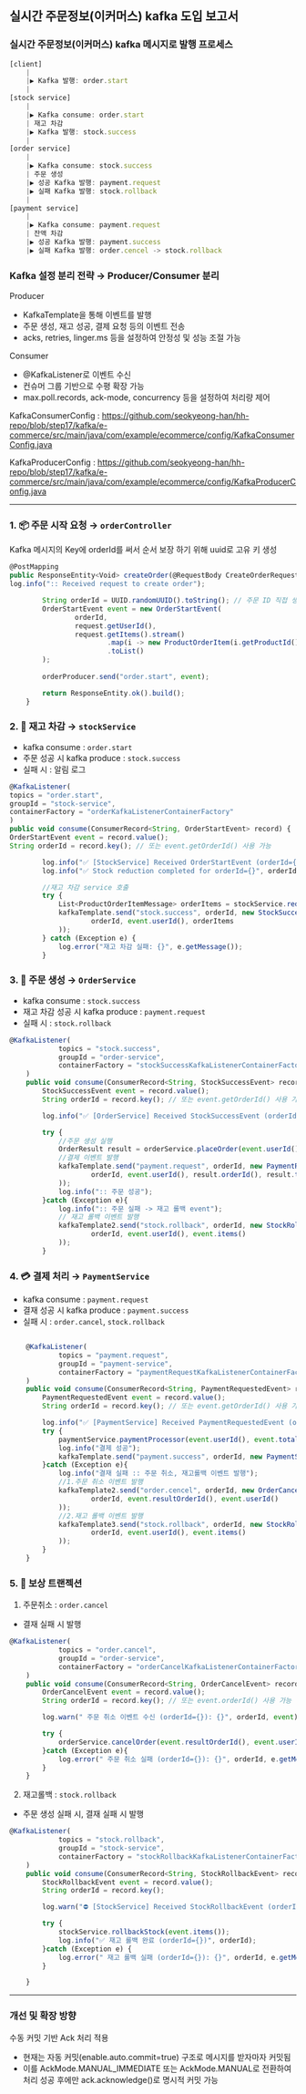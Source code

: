 ## 실시간 주문정보(이커머스) kafka 도입 보고서

### 실시간 주문정보(이커머스) kafka 메시지로 발행 프로세스

```jsx
[client]
    |        
    |▶ Kafka 발행: order.start 
    |
[stock service]
    |
    |▶ Kafka consume: order.start
    | 재고 차감 
    |▶ Kafka 발행: stock.success 
    |
[order service]
    |
    |▶ Kafka consume: stock.success
    | 주문 생성
    |▶ 성공 Kafka 발행: payment.request
    |▶ 실패 Kafka 발행: stock.rollback
    |
[payment service]
    |
    |▶ Kafka consume: payment.request
    | 잔액 차감 
    |▶ 성공 Kafka 발행: payment.success
    |▶ 실패 Kafka 발행: order.cencel -> stock.rollback
```
### Kafka 설정 분리 전략 →  Producer/Consumer 분리

Producer
- KafkaTemplate을 통해 이벤트를 발행
- 주문 생성, 재고 성공, 결제 요청 등의 이벤트 전송
- acks, retries, linger.ms 등을 설정하여 안정성 및 성능 조절 가능

Consumer
- @KafkaListener로 이벤트 수신
- 컨슈머 그룹 기반으로 수평 확장 가능
- max.poll.records, ack-mode, concurrency 등을 설정하여 처리량 제어

KafkaConsumerConfig : https://github.com/seokyeong-han/hh-repo/blob/step17/kafka/e-commerce/src/main/java/com/example/ecommerce/config/KafkaConsumerConfig.java

KafkaProducerConfig : https://github.com/seokyeong-han/hh-repo/blob/step17/kafka/e-commerce/src/main/java/com/example/ecommerce/config/KafkaProducerConfig.java

-----------------------------------------------------------------------------------------------------------------
### 1. 📦 주문 시작 요청 → `orderController`

Kafka 메시지의 Key에 orderId를 써서 순서 보장 하기 위해 uuid로 고유 키 생성
```jsx
@PostMapping
public ResponseEntity<Void> createOrder(@RequestBody CreateOrderRequest request) {
log.info(":: Received request to create order");

        String orderId = UUID.randomUUID().toString(); // 주문 ID 직접 생성
        OrderStartEvent event = new OrderStartEvent(
                orderId,
                request.getUserId(),
                request.getItems().stream()
                        .map(i -> new ProductOrderItem(i.getProductId(), i.getQuantity()))
                        .toList()
        );
        
        orderProducer.send("order.start", event); 

        return ResponseEntity.ok().build();
    }
```
### 2. 🧱 재고 차감 → `stockService`

  - kafka consume            : `order.start`
  - 주문 성공 시 kafka produce : `stock.success`
  - 실패 시 : 알림 로그
```jsx
@KafkaListener(
topics = "order.start",
groupId = "stock-service",
containerFactory = "orderKafkaListenerContainerFactory"
)
public void consume(ConsumerRecord<String, OrderStartEvent> record) {
OrderStartEvent event = record.value();
String orderId = record.key(); // 또는 event.getOrderId() 사용 가능

        log.info("✅ [StockService] Received OrderStartEvent (orderId={}): {}", orderId, event);
        log.info("✅ Stock reduction completed for orderId={}", orderId);

        //재고 차감 service 호출
        try {
            List<ProductOrderItemMessage> orderItems = stockService.reduceStock(record.value(), record.key());
            kafkaTemplate.send("stock.success", orderId, new StockSuccessEvent(
                    orderId, event.userId(), orderItems
            ));
        } catch (Exception e) {
            log.error("재고 차감 실패: {}", e.getMessage());
        }
```

### 3. 🛒 주문 생성 → `OrderService`
 - kafka consume : `stock.success`
 - 재고 차감 성공 시 kafka produce : `payment.request`
 - 실패 시 : `stock.rollback`

```jsx
@KafkaListener(
            topics = "stock.success",
            groupId = "order-service",
            containerFactory = "stockSuccessKafkaListenerContainerFactory"
    )
    public void consume(ConsumerRecord<String, StockSuccessEvent> record) {
        StockSuccessEvent event = record.value();
        String orderId = record.key(); // 또는 event.getOrderId() 사용 가능

        log.info("✅ [OrderService] Received StockSuccessEvent (orderId={}): {}", orderId, event);

        try {
            //주문 생성 실행
            OrderResult result = orderService.placeOrder(event.userId(), event.items());
            //결제 이벤트 발행
            kafkaTemplate.send("payment.request", orderId, new PaymentRequestedEvent(
                    orderId, event.userId(), result.orderId(), result.totalPrice(), event.items()
            ));
            log.info(":: 주문 성공");
        }catch (Exception e){
            log.info(":: 주문 실패 -> 재고 롤백 event");
            // 재고 롤백 이벤트 발행
            kafkaTemplate2.send("stock.rollback", orderId, new StockRollbackEvent(
                    orderId, event.userId(), event.items()
            ));
        }
```

### 4. 💳 결제 처리 → `PaymentService`
- kafka consume : `payment.request`
- 결재 성공 시 kafka produce : `payment.success`
- 실패 시 : `order.cancel`, `stock.rollback`
```jsx

    @KafkaListener(
            topics = "payment.request",
            groupId = "payment-service",
            containerFactory = "paymentRequestKafkaListenerContainerFactory"
    )
    public void consume(ConsumerRecord<String, PaymentRequestedEvent> record) {
        PaymentRequestedEvent event = record.value();
        String orderId = record.key(); // 또는 event.getOrderId() 사용 가능

        log.info("✅ [PaymentService] Received PaymentRequestedEvent (orderId={}): {}", orderId, event);
        try {
            paymentService.paymentProcessor(event.userId(), event.totalAmount());
            log.info("결제 성공");
            kafkaTemplate.send("payment.success", orderId, new PaymentSuccessEvent());
        }catch (Exception e){
            log.info("결재 실패 :: 주문 취소, 재고롤백 이벤트 발행");
            //1.주문 취소 이벤트 발행
            kafkaTemplate2.send("order.cencel", orderId, new OrderCancelEvent(
                    orderId, event.resultOrderId(), event.userId()
            ));
            //2.재고 롤백 이벤트 발행
            kafkaTemplate3.send("stock.rollback", orderId, new StockRollbackEvent(
                    orderId, event.userId(), event.items()
            ));
        }
    }
```
### 5. 🔁  보상 트랜젝션 
1. 주문취소 : `order.cancel`
- 결재 실패 시 발행 
```jsx
@KafkaListener(
            topics = "order.cancel",
            groupId = "order-service",
            containerFactory = "orderCancelKafkaListenerContainerFactory"
    )
    public void consume(ConsumerRecord<String, OrderCancelEvent> record){
        OrderCancelEvent event = record.value();
        String orderId = record.key(); // 또는 event.orderId() 사용 가능

        log.warn(" 주문 취소 이벤트 수신 (orderId={}): {}", orderId, event);

        try {
            orderService.cancelOrder(event.resultOrderId(), event.userId());
        }catch (Exception e){
            log.error(" 주문 취소 실패 (orderId={}): {}", orderId, e.getMessage(), e);
        }
    }
```

2. 재고롤백 : `stock.rollback`
- 주문 생성 실패 시, 결재 실패 시 발행 
```jsx
@KafkaListener(
            topics = "stock.rollback",
            groupId = "stock-service",
            containerFactory = "stockRollbackKafkaListenerContainerFactory"
    )
    public void consume(ConsumerRecord<String, StockRollbackEvent> record) {
        StockRollbackEvent event = record.value();
        String orderId = record.key();

        log.warn("⛔ [StockService] Received StockRollbackEvent (orderId={}): {}", orderId, event);

        try {
            stockService.rollbackStock(event.items());
            log.info("✅ 재고 롤백 완료 (orderId={})", orderId);
        }catch (Exception e) {
            log.error(" 재고 롤백 실패 (orderId={}): {}", orderId, e.getMessage(), e);
        }

    }
```

-----------------------------------------------------------------------------------------------------------------
### 개선 및 확장 방향

수동 커밋 기반 Ack 처리 적용 
- 현재는 자동 커밋(enable.auto.commit=true) 구조로 메시지를 받자마자 커밋됨
- 이를 AckMode.MANUAL_IMMEDIATE 또는 AckMode.MANUAL로 전환하여 처리 성공 후에만 ack.acknowledge()로 명시적 커밋 가능

